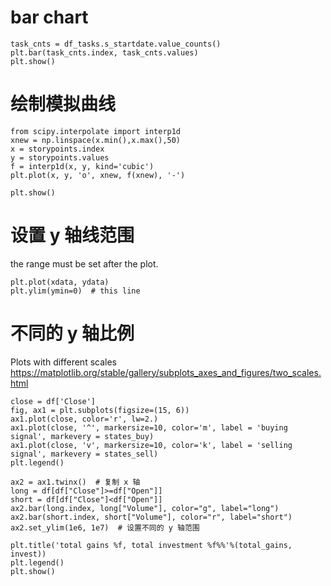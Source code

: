 # bar chart

```
task_cnts = df_tasks.s_startdate.value_counts()
plt.bar(task_cnts.index, task_cnts.values)
plt.show()
```

# 绘制模拟曲线

```
from scipy.interpolate import interp1d
xnew = np.linspace(x.min(),x.max(),50)
x = storypoints.index
y = storypoints.values
f = interp1d(x, y, kind='cubic')
plt.plot(x, y, 'o', xnew, f(xnew), '-')

plt.show()
```

# 设置 y 轴线范围

the range must be set after the plot.
```
plt.plot(xdata, ydata)
plt.ylim(ymin=0)  # this line
```


# 不同的 y 轴比例

Plots with different scales
https://matplotlib.org/stable/gallery/subplots_axes_and_figures/two_scales.html

```
close = df['Close']
fig, ax1 = plt.subplots(figsize=(15, 6))
ax1.plot(close, color='r', lw=2.)
ax1.plot(close, '^', markersize=10, color='m', label = 'buying signal', markevery = states_buy)
ax1.plot(close, 'v', markersize=10, color='k', label = 'selling signal', markevery = states_sell)
plt.legend()

ax2 = ax1.twinx()  # 复制 x 轴
long = df[df["Close"]>=df["Open"]]
short = df[df["Close"]<df["Open"]]
ax2.bar(long.index, long["Volume"], color="g", label="long")
ax2.bar(short.index, short["Volume"], color="r", label="short")
ax2.set_ylim(1e6, 1e7)  # 设置不同的 y 轴范围

plt.title('total gains %f, total investment %f%%'%(total_gains, invest))
plt.legend()
plt.show()
```
